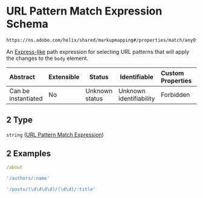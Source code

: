 # URL Pattern Match Expression Schema

```txt
https://ns.adobe.com/helix/shared/markupmapping#/properties/match/anyOf/2
```

An [Express-like](https://expressjs.com/en/guide/routing.html) path expression for selecting URL patterns that will apply the changes to the `body` element.


| Abstract            | Extensible | Status         | Identifiable            | Custom Properties | Additional Properties | Access Restrictions | Defined In                                                                      |
| :------------------ | ---------- | -------------- | ----------------------- | :---------------- | --------------------- | ------------------- | ------------------------------------------------------------------------------- |
| Can be instantiated | No         | Unknown status | Unknown identifiability | Forbidden         | Allowed               | none                | [markupmapping.schema.json\*](markupmapping.schema.json "open original schema") |

## 2 Type

`string` ([URL Pattern Match Expression](markupmapping-properties-match-anyof-url-pattern-match-expression.md))

## 2 Examples

```yaml
/about

```

```yaml
'/authors/:name'

```

```yaml
'/posts/(\d\d\d\d)/(\d\d)/:title'

```
